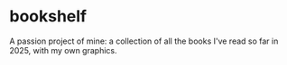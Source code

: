 # bookshelf
A passion project of mine: a collection of all the books I've read so far in 2025, with my own graphics.

